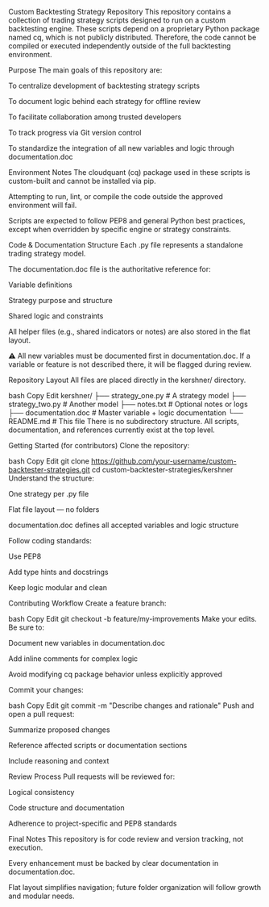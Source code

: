 Custom Backtesting Strategy Repository
This repository contains a collection of trading strategy scripts designed to run on a custom backtesting engine. These scripts depend on a proprietary Python package named cq, which is not publicly distributed. Therefore, the code cannot be compiled or executed independently outside of the full backtesting environment.

Purpose
The main goals of this repository are:

To centralize development of backtesting strategy scripts

To document logic behind each strategy for offline review

To facilitate collaboration among trusted developers

To track progress via Git version control

To standardize the integration of all new variables and logic through documentation.doc

Environment Notes
The cloudquant (cq) package used in these scripts is custom-built and cannot be installed via pip.

Attempting to run, lint, or compile the code outside the approved environment will fail.

Scripts are expected to follow PEP8 and general Python best practices, except when overridden by specific engine or strategy constraints.

Code & Documentation Structure
Each .py file represents a standalone trading strategy model.

The documentation.doc file is the authoritative reference for:

Variable definitions

Strategy purpose and structure

Shared logic and constraints

All helper files (e.g., shared indicators or notes) are also stored in the flat layout.

⚠️ All new variables must be documented first in documentation.doc. If a variable or feature is not described there, it will be flagged during review.

Repository Layout
All files are placed directly in the kershner/ directory.

bash
Copy
Edit
kershner/
├── strategy_one.py         # A strategy model
├── strategy_two.py         # Another model
├── notes.txt               # Optional notes or logs
├── documentation.doc       # Master variable + logic documentation
└── README.md               # This file
There is no subdirectory structure. All scripts, documentation, and references currently exist at the top level.

Getting Started (for contributors)
Clone the repository:

bash
Copy
Edit
git clone https://github.com/your-username/custom-backtester-strategies.git
cd custom-backtester-strategies/kershner
Understand the structure:

One strategy per .py file

Flat file layout — no folders

documentation.doc defines all accepted variables and logic structure

Follow coding standards:

Use PEP8

Add type hints and docstrings

Keep logic modular and clean

Contributing Workflow
Create a feature branch:

bash
Copy
Edit
git checkout -b feature/my-improvements
Make your edits. Be sure to:

Document new variables in documentation.doc

Add inline comments for complex logic

Avoid modifying cq package behavior unless explicitly approved

Commit your changes:

bash
Copy
Edit
git commit -m "Describe changes and rationale"
Push and open a pull request:

Summarize proposed changes

Reference affected scripts or documentation sections

Include reasoning and context

Review Process
Pull requests will be reviewed for:

Logical consistency

Code structure and documentation

Adherence to project-specific and PEP8 standards

Final Notes
This repository is for code review and version tracking, not execution.

Every enhancement must be backed by clear documentation in documentation.doc.

Flat layout simplifies navigation; future folder organization will follow growth and modular needs.
